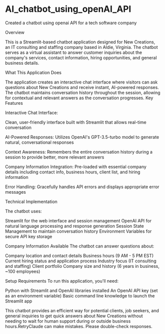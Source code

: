 # AI_chatbot_using_openAI_API
Created a chatbot using openai API for a tech software company

Overview

This is a Streamlit-based chatbot application designed for New Creations, an IT consulting and staffing company based in Aldie, Virginia. The chatbot serves as a virtual assistant to answer customer inquiries about the company's services, contact information, hiring opportunities, and general business details.


What This Application Does


The application creates an interactive chat interface where visitors can ask questions about New Creations and receive instant, AI-powered responses. The chatbot maintains conversation history throughout the session, allowing for contextual and relevant answers as the conversation progresses.
Key Features

Interactive Chat Interface: 

Clean, user-friendly interface built with Streamlit that allows real-time conversation

AI-Powered Responses:
Utilizes OpenAI's GPT-3.5-turbo model to generate natural, conversational responses

Context Awareness:
Remembers the entire conversation history during a session to provide better, more relevant answers

Company Information Integration:
Pre-loaded with essential company details including contact info, business hours, client list, and hiring information

Error Handling:
Gracefully handles API errors and displays appropriate error messages

Technical Implementation


The chatbot uses:

Streamlit for the web interface and session management
OpenAI API for natural language processing and response generation
Session State Management to maintain conversation history
Environment Variables for secure API key storage

Company Information Available
The chatbot can answer questions about:

Company location and contact details
Business hours (9 AM - 5 PM EST)
Current hiring status and application process
Industry focus (IT consulting and staffing)
Client portfolio
Company size and history (6 years in business, ~100 employees)

Setup Requirements
To run this application, you'll need:

Python with Streamlit and OpenAI libraries installed
An OpenAI API key (set as an environment variable)
Basic command line knowledge to launch the Streamlit app

This chatbot provides an efficient way for potential clients, job seekers, and general inquiries to get quick answers about New Creations without needing to wait for human support during or outside business hours.RetryClaude can make mistakes. Please double-check responses.
